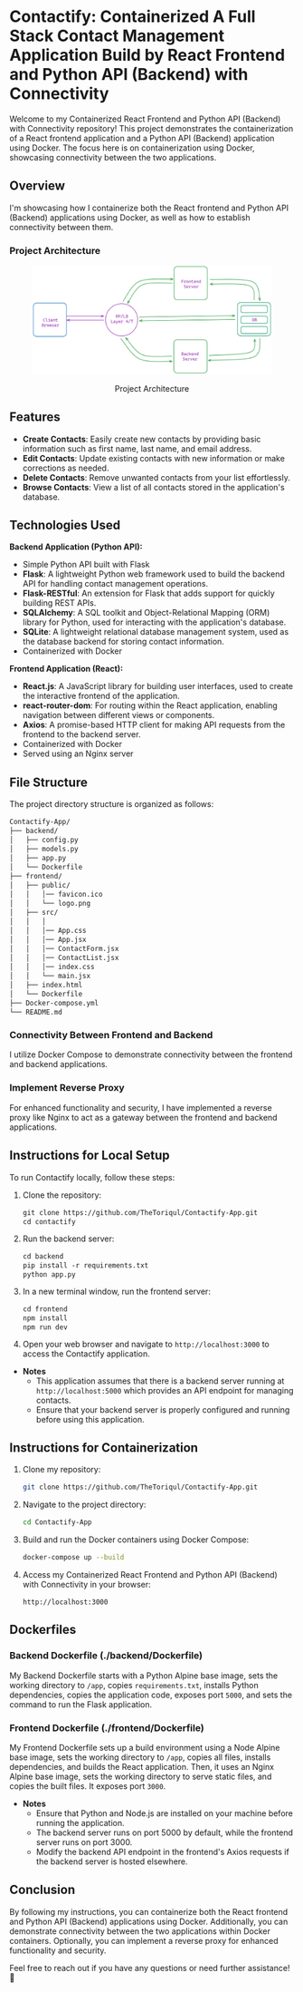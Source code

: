 # Contactify: Containerized A Full Stack Contact Management Application Build by React Frontend and Python API (Backend) with Connectivity

Welcome to my Containerized React Frontend and Python API (Backend) with Connectivity repository! This project demonstrates the containerization of a React frontend application and a Python API (Backend) application using Docker. The focus here is on containerization using Docker, showcasing connectivity between the two applications.

## Overview

I'm showcasing how I containerize both the React frontend and Python API (Backend) applications using Docker, as well as how to establish connectivity between them.

### Project Architecture

<figure > 
<p align="center">
  <img src="./system_design.png" alt="project architecture" />
  <p align="center">Project Architecture</p> 
</p>
</figure>

## Features

- **Create Contacts**: Easily create new contacts by providing basic information such as first name, last name, and email address.
- **Edit Contacts**: Update existing contacts with new information or make corrections as needed.
- **Delete Contacts**: Remove unwanted contacts from your list effortlessly.
- **Browse Contacts**: View a list of all contacts stored in the application's database.

## Technologies Used

**Backend Application (Python API):**

- Simple Python API built with Flask
- **Flask**: A lightweight Python web framework used to build the backend API for handling contact management operations.
- **Flask-RESTful**: An extension for Flask that adds support for quickly building REST APIs.
- **SQLAlchemy**: A SQL toolkit and Object-Relational Mapping (ORM) library for Python, used for interacting with the application's database.
- **SQLite**: A lightweight relational database management system, used as the database backend for storing contact information.
- Containerized with Docker

**Frontend Application (React):**

- **React.js**: A JavaScript library for building user interfaces, used to create the interactive frontend of the application.
- **react-router-dom**: For routing within the React application, enabling navigation between different views or components.
- **Axios**: A promise-based HTTP client for making API requests from the frontend to the backend server.
- Containerized with Docker
- Served using an Nginx server

## File Structure

The project directory structure is organized as follows:

```
Contactify-App/
├── backend/
│   ├── config.py
│   ├── models.py
│   ├── app.py
│   └── Dockerfile
├── frontend/
│   ├── public/
│   │   │── favicon.ico
│   │   └── logo.png
│   ├── src/
│   │   │
│   │   │── App.css
│   │   │── App.jsx
│   │   │── ContactForm.jsx
│   │   │── ContactList.jsx
│   │   │── index.css
│   │   └── main.jsx
│   ├── index.html
│   └── Dockerfile
├── Docker-compose.yml
└── README.md
```

### Connectivity Between Frontend and Backend

I utilize Docker Compose to demonstrate connectivity between the frontend and backend applications.

### Implement Reverse Proxy

For enhanced functionality and security, I have implemented a reverse proxy like Nginx to act as a gateway between the frontend and backend applications.

## Instructions for Local Setup

To run Contactify locally, follow these steps:

1. Clone the repository:

   ```
   git clone https://github.com/TheToriqul/Contactify-App.git
   cd contactify
   ```

2. Run the backend server:

   ```
   cd backend
   pip install -r requirements.txt
   python app.py
   ```

3. In a new terminal window, run the frontend server:

   ```
   cd frontend
   npm install
   npm run dev
   ```

4. Open your web browser and navigate to `http://localhost:3000` to access the Contactify application.

- **Notes**
  - This application assumes that there is a backend server running at `http://localhost:5000` which provides an API endpoint for managing contacts.
  - Ensure that your backend server is properly configured and running before using this application.

## Instructions for Containerization

1. Clone my repository:

   ```bash
   git clone https://github.com/TheToriqul/Contactify-App.git
   ```

2. Navigate to the project directory:

   ```bash
   cd Contactify-App
   ```

3. Build and run the Docker containers using Docker Compose:

   ```bash
   docker-compose up --build
   ```

4. Access my Containerized React Frontend and Python API (Backend) with Connectivity in your browser:

   ```
   http://localhost:3000
   ```

## Dockerfiles

### Backend Dockerfile (./backend/Dockerfile)

My Backend Dockerfile starts with a Python Alpine base image, sets the working directory to `/app`, copies `requirements.txt`, installs Python dependencies, copies the application code, exposes port `5000`, and sets the command to run the Flask application.

### Frontend Dockerfile (./frontend/Dockerfile)

My Frontend Dockerfile sets up a build environment using a Node Alpine base image, sets the working directory to `/app`, copies all files, installs dependencies, and builds the React application. Then, it uses an Nginx Alpine base image, sets the working directory to serve static files, and copies the built files. It exposes port `3000`.

- **Notes**
  - Ensure that Python and Node.js are installed on your machine before running the application.
  - The backend server runs on port 5000 by default, while the frontend server runs on port 3000.
  - Modify the backend API endpoint in the frontend's Axios requests if the backend server is hosted elsewhere.

## Conclusion

By following my instructions, you can containerize both the React frontend and Python API (Backend) applications using Docker. Additionally, you can demonstrate connectivity between the two applications within Docker containers. Optionally, you can implement a reverse proxy for enhanced functionality and security.

Feel free to reach out if you have any questions or need further assistance! 🚀

